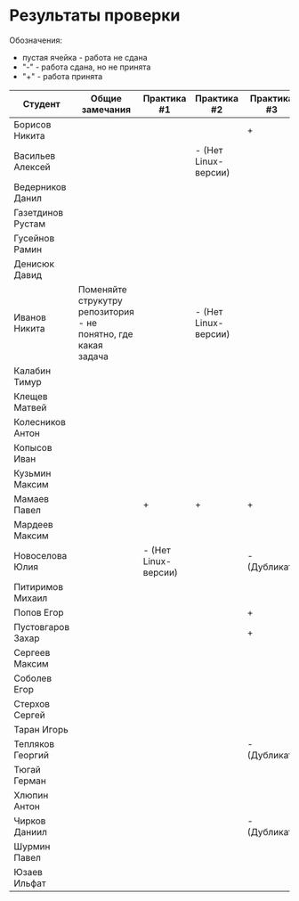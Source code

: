 ﻿# Результаты проверки

Обозначения:
- пустая ячейка - работа не сдана
- "-" - работа сдана, но не принята
- "+" - работа принята

|Студент|Общие замечания|Практика #1|Практика #2|Практика #3|
|-|-|-|-|-|
|Борисов Никита||||+|
|Васильев Алексей|||- (Нет Linux-версии)|
|Ведерников Данил|||||
|Газетдинов Рустам|||||
|Гусейнов Рамин|||||
|Денисюк Давид|||||
|Иванов Никита|Поменяйте струкутру репозитория <br/> - не понятно, где какая задача||- (Нет Linux-версии)|
|Калабин Тимур|||||
|Клещев Матвей|||||
|Колесников Антон|||||
|Копысов Иван|||||
|Кузьмин Максим|||||
|Мамаев Павел||+|+|+|
|Мардеев Максим|||||
|Новоселова Юлия||- (Нет Linux-версии)||- (Дубликат)
|Питиримов Михаил|||||
|Попов Егор||||+|
|Пустовгаров Захар||||+|
|Сергеев Максим|||||
|Соболев Егор|||||
|Стерхов Сергей|||||
|Таран Игорь|||||
|Тепляков Георгий||||- (Дубликат)|
|Тюгай Герман|||||
|Хлюпин Антон|||||
|Чирков Даниил||||- (Дубликат)|
|Шурмин Павел|||||
|Юзаев Ильфат|||||

